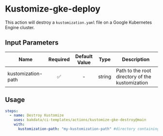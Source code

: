 # Kustomize-gke-deploy

This action will destroy a `kustomization.yaml` file on a Google Kubernetes Engine cluster.

## Input Parameters

| Name            | Required | Default Value |  Type  | Description                                                                                       |
| --------------- | :------: | :-----------: | :----: | ------------------------------------------------------------------------------------------------- |
| kustomization-path    |    ✅    |       -       | string | Path to the root directory of the kustomization                                                           |

## Usage

```yaml
steps:
  - name: Destroy Kustomize
    uses: bakdata/ci-templates/actions/kustomize-gke-destroy@main
    with:
      kustomization-path: "my-kustomization-path" #directory containing my kustomization file
```
